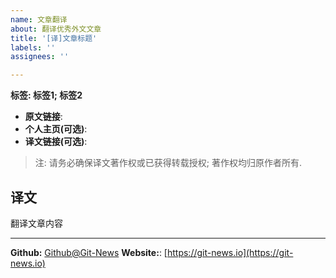 ```yaml
---
name: 文章翻译
about: 翻译优秀外文文章
title: '[译]文章标题'
labels: ''
assignees: ''

---
```



**标签: 标签1; 标签2**

 - **原文链接**: 
 - **个人主页(可选)**: 
 - **译文链接(可选)**: 
>  注: 请务必确保译文著作权或已获得转载授权; 著作权均归原作者所有.


## 译文
 翻译文章内容 




[^_^]: # (请勿修改下面的内容, 感谢🙇‍🙇‍🙇‍!)

* * * * * * * * * * * * * * * * * * * * * * * * * * * * * * * *
**Github:** [Github@Git-News](https://github.com/Git-News)
**Website:**: [https://git-news.io](https://git-news.io)
